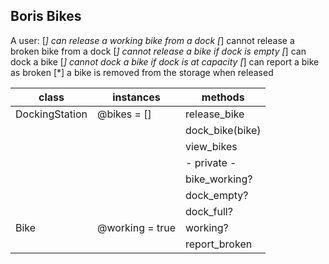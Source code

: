 ## Boris Bikes

A user:
[*] can release a working bike from a dock
[*] cannot release a broken bike from a dock
[*] cannot release a bike if dock is empty
[*] can dock a bike
[*] cannot dock a bike if dock is at capacity
[*] can report a bike as broken
[*] a bike is removed from the storage when released

| class          | instances       | methods          |
|----------------|-----------------|------------------|
| DockingStation | @bikes = []     | release_bike     |
|                |                 | dock_bike(bike)  |
|                |                 | view_bikes       |
|                |                 | - private -      |
|                |                 | bike_working?    |
|                |                 | dock_empty?      |
|                |                 | dock_full?       |
| Bike           | @working = true | working?         |
|                |                 | report_broken    |
